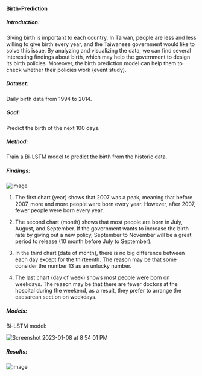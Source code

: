 #### Birth-Prediction

##### Introduction:

Giving birth is important to each country. In Taiwan, people are less and less willing to give birth every year, and the Taiwanese government would like to solve this issue. By analyzing and visualizing the data, we can find several interesting findings about birth, which may help the government to design its birth policies. Moreover, the birth prediction model can help them to check whether their policies work (event study).

##### Dataset:

Daily birth data from 1994 to 2014.

##### Goal:

Predict the birth of the next 100 days.

##### Method:

Train a Bi-LSTM model to predict the birth from the historic data.

##### Findings:

![image](https://user-images.githubusercontent.com/90480106/211233968-68d4b609-87c1-4768-be2b-2496c8d24c8e.png)

1. The first chart (year) shows that 2007 was a peak, meaning that before 2007, more and more people were born every year. However, after 2007, fewer people were born every year.

2. The second chart (month) shows that most people are born in July, August, and September. If the government wants to increase the birth rate by giving out a new policy, September to November will be a great period to release (10 month before July to September).

3. In the third chart (date of month), there is no big difference between each day except for the thirteenth. The reason may be that some consider the number 13 as an unlucky number.

4. The last chart (day of week) shows most people were born on weekdays. The reason may be that there are fewer doctors at the hospital during the weekend, as a result, they prefer to arrange the caesarean section on weekdays.

##### Models:

Bi-LSTM model:

![Screenshot 2023-01-08 at 8 54 01 PM](https://user-images.githubusercontent.com/90480106/211234173-423ec1b9-6552-41e3-9b63-568245730683.png)

##### Results:

![image](https://user-images.githubusercontent.com/90480106/211234071-2c842539-f508-48e2-89ed-aa97e1b17969.png)

